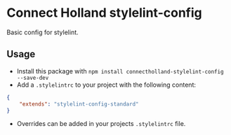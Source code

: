 # Connect Holland stylelint-config

Basic config for stylelint.

## Usage
- Install this package with `npm install connectholland-stylelint-config --save-dev`
- Add a `.stylelintrc` to your project with the following content:
```json
{
    "extends": "stylelint-config-standard"
}
```
- Overrides can be added in your projects `.stylelintrc` file.

